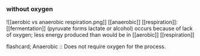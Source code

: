 ### without oxygen
![[aerobic vs anaerobic respiration.png]]
[[anaerobic]] [[respiration]]: [[fermentation]] (pyruvate forms lactate or alcohol) occurs because of lack of oxygen; less energy produced than would be in [[aerobic]] [[respiration]]

flashcard;
Anaerobic :: Does not require oxygen for the process.
<!--ID: 1691317032327-->
